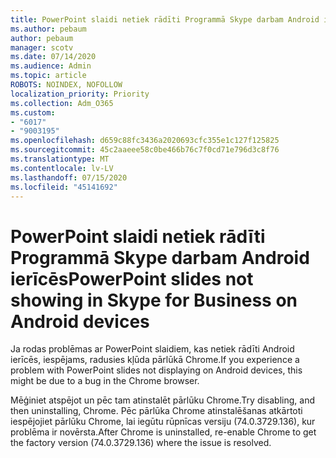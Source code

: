 ```yaml
---
title: PowerPoint slaidi netiek rādīti Programmā Skype darbam Android ierīcēs
ms.author: pebaum
author: pebaum
manager: scotv
ms.date: 07/14/2020
ms.audience: Admin
ms.topic: article
ROBOTS: NOINDEX, NOFOLLOW
localization_priority: Priority
ms.collection: Adm_O365
ms.custom:
- "6017"
- "9003195"
ms.openlocfilehash: d659c88fc3436a2020693cfc355e1c127f125825
ms.sourcegitcommit: 45c2aaeee58c0be466b76c7f0cd71e796d3c8f76
ms.translationtype: MT
ms.contentlocale: lv-LV
ms.lasthandoff: 07/15/2020
ms.locfileid: "45141692"
---
```

# <a name="powerpoint-slides-not-showing-in-skype-for-business-on-android-devices"></a><span data-ttu-id="6b2ef-102">PowerPoint slaidi netiek rādīti Programmā Skype darbam Android ierīcēs</span><span class="sxs-lookup"><span data-stu-id="6b2ef-102">PowerPoint slides not showing in Skype for Business on Android devices</span></span>

<span data-ttu-id="6b2ef-103">Ja rodas problēmas ar PowerPoint slaidiem, kas netiek rādīti Android ierīcēs, iespējams, radusies kļūda pārlūkā Chrome.</span><span class="sxs-lookup"><span data-stu-id="6b2ef-103">If you experience a problem with PowerPoint slides not displaying on Android devices, this might be due to a bug in the Chrome browser.</span></span>

<span data-ttu-id="6b2ef-104">Mēģiniet atspējot un pēc tam atinstalēt pārlūku Chrome.</span><span class="sxs-lookup"><span data-stu-id="6b2ef-104">Try disabling, and then uninstalling, Chrome.</span></span> <span data-ttu-id="6b2ef-105">Pēc pārlūka Chrome atinstalēšanas atkārtoti iespējojiet pārlūku Chrome, lai iegūtu rūpnīcas versiju (74.0.3729.136), kur problēma ir novērsta.</span><span class="sxs-lookup"><span data-stu-id="6b2ef-105">After Chrome is uninstalled, re-enable Chrome to get the factory version (74.0.3729.136) where the issue is resolved.</span></span>